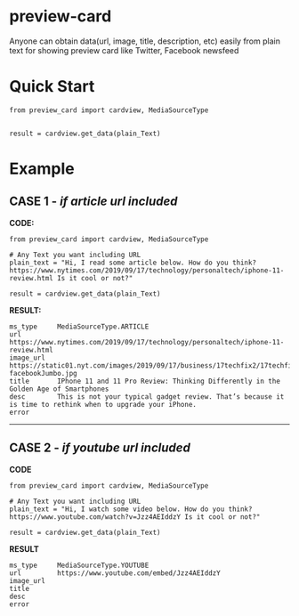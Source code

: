# preview-card

Anyone can obtain data(url, image, title, description, etc) easily from plain text for showing preview card like Twitter, Facebook newsfeed

# Quick Start

```
from preview_card import cardview, MediaSourceType


result = cardview.get_data(plain_Text)
```

# Example

## CASE 1 - _if article url included_

**CODE:**

```
from preview_card import cardview, MediaSourceType

# Any Text you want including URL 
plain_text = "Hi, I read some article below. How do you think? https://www.nytimes.com/2019/09/17/technology/personaltech/iphone-11-review.html Is it cool or not?"

result = cardview.get_data(plain_Text)
```

**RESULT:**

```
ms_type     MediaSourceType.ARTICLE
url         https://www.nytimes.com/2019/09/17/technology/personaltech/iphone-11-review.html
image_url   https://static01.nyt.com/images/2019/09/17/business/17techfix2/17techfix2-facebookJumbo.jpg
title       IPhone 11 and 11 Pro Review: Thinking Differently in the Golden Age of Smartphones
desc        This is not your typical gadget review. That’s because it is time to rethink when to upgrade your iPhone.
error       
```

---


## CASE 2 - _if youtube url included_

**CODE**

```
from preview_card import cardview, MediaSourceType

# Any Text you want including URL 
plain_text = "Hi, I watch some video below. How do you think? https://www.youtube.com/watch?v=Jzz4AEIddzY Is it cool or not?"

result = cardview.get_data(plain_Text)
```

**RESULT**

```
ms_type     MediaSourceType.YOUTUBE
url         https://www.youtube.com/embed/Jzz4AEIddzY
image_url   
title       
desc        
error       
```

